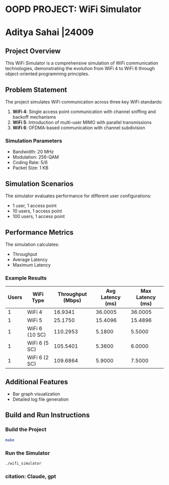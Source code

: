 # OOPD PROJECT: WiFi Simulator
# Aditya Sahai |24009
## Project Overview

This WiFi Simulator is a comprehensive simulation of WiFi communication technologies, demonstrating the evolution from WiFi 4 to WiFi 6 through object-oriented programming principles.

## Problem Statement

The project simulates WiFi communication across three key WiFi standards:
1. **WiFi 4**: Single access point communication with channel sniffing and backoff mechanisms
2. **WiFi 5**: Introduction of multi-user MIMO with parallel transmissions
3. **WiFi 6**: OFDMA-based communication with channel subdivision

### Simulation Parameters
- Bandwidth: 20 MHz
- Modulation: 256-QAM
- Coding Rate: 5/6
- Packet Size: 1 KB

## Simulation Scenarios

The simulator evaluates performance for different user configurations:
- 1 user, 1 access point
- 10 users, 1 access point
- 100 users, 1 access point

## Performance Metrics

The simulation calculates:
- Throughput
- Average Latency
- Maximum Latency

### Example Results

| Users | WiFi Type        | Throughput (Mbps) | Avg Latency (ms) | Max Latency (ms) |
|-------|------------------|-------------------|------------------|------------------|
|     1 |           WiFi 4 |           16.9341 |          36.0005 |          36.0005 |
|     1 |           WiFi 5 |           25.1750 |          15.4096 |          15.4896 |
|     1 |   WiFi 6 (10 SC) |          110.2953 |           5.1800 |           5.5000 |
|     1 |    WiFi 6 (5 SC) |          105.5401 |           5.3600 |           6.0000 |
|     1 |    WiFi 6 (2 SC) |          109.6864 |           5.9000 |           7.5000 |

## Additional Features
- Bar graph visualization
- Detailed log file generation

## Build and Run Instructions

### Build the Project
```bash
make
```

### Run the Simulator
```bash
./wifi_simulator
```

### citation: Claude, gpt

